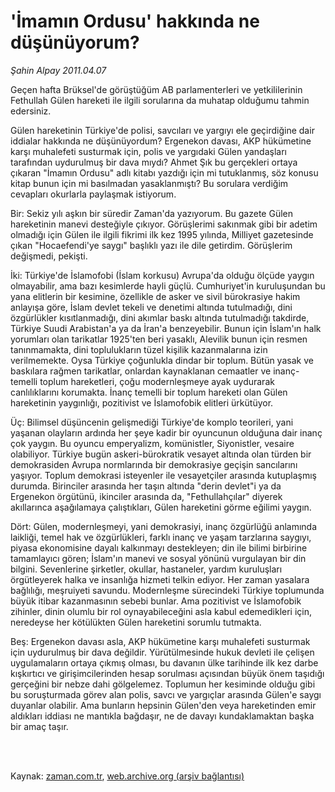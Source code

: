 # 'İmamın Ordusu' hakkında ne düşünüyorum?

*Şahin Alpay 2011.04.07*

<td class="columnist-detail">
<p>Geçen hafta Brüksel'de görüştüğüm AB parlamenterleri ve yetkililerinin Fethullah Gülen hareketi ile ilgili sorularına da muhatap olduğumu tahmin edersiniz.</p>
<p>
<div id="haberMetinDiv">
<p>Gülen hareketinin Türkiye'de polisi, savcıları ve yargıyı ele geçirdiğine dair iddialar hakkında ne düşünüyordum? Ergenekon davası, AKP hükümetine karşı muhalefeti susturmak için, polis ve yargıdaki Gülen yandaşları tarafından uydurulmuş bir dava mıydı? Ahmet Şık bu gerçekleri ortaya çıkaran "İmamın Ordusu" adlı kitabı yazdığı için mi tutuklanmış, söz konusu kitap bunun için mi basılmadan yasaklanmıştı? Bu sorulara verdiğim cevapları okurlarla paylaşmak istiyorum.
<p>Bir: Sekiz yılı aşkın bir süredir Zaman'da yazıyorum. Bu gazete Gülen hareketinin manevi desteğiyle çıkıyor. Görüşlerimi sakınmak gibi bir adetim olmadığı için Gülen ile ilgili fikrimi ilk kez 1995 yılında, Milliyet gazetesinde çıkan "Hocaefendi'ye saygı" başlıklı yazı ile dile getirdim. Görüşlerim değişmedi, pekişti.
<p>İki: Türkiye'de İslamofobi (İslam korkusu) Avrupa'da olduğu ölçüde yaygın olmayabilir, ama bazı kesimlerde hayli güçlü. Cumhuriyet'in kuruluşundan bu yana elitlerin bir kesimine, özellikle de asker ve sivil bürokrasiye hakim anlayışa göre, İslam devlet tekeli ve denetimi altında tutulmadığı, dini özgürlükler kısıtlanmadığı, dini akımlar baskı altında tutulmadığı takdirde, Türkiye Suudi Arabistan'a ya da İran'a benzeyebilir. Bunun için İslam'ın halk yorumları olan tarikatlar 1925'ten beri yasaklı, Alevilik bunun için resmen tanınmamakta, dini toplulukların tüzel kişilik kazanmalarına izin verilmemekte. Oysa Türkiye çoğunlukla dindar bir toplum. Bütün yasak ve baskılara rağmen tarikatlar, onlardan kaynaklanan cemaatler ve inanç-temelli toplum hareketleri, çoğu modernleşmeye ayak uydurarak canlılıklarını korumakta. İnanç temelli bir toplum hareketi olan Gülen hareketinin yaygınlığı, pozitivist ve İslamofobik elitleri ürkütüyor.
<p>Üç: Bilimsel düşüncenin gelişmediği Türkiye'de komplo teorileri, yani yaşanan olayların ardında her şeye kadir bir oyuncunun olduğuna dair inanç çok yaygın. Bu oyuncu emperyalizm, komünistler, Siyonistler, vesaire olabiliyor. Türkiye bugün askeri-bürokratik vesayet altında olan türden bir demokrasiden Avrupa normlarında bir demokrasiye geçişin sancılarını yaşıyor. Toplum demokrasi isteyenler ile vesayetçiler arasında kutuplaşmış durumda. Birinciler arasında her taşın altında "derin devlet"i ya da Ergenekon örgütünü, ikinciler arasında da, "Fethullahçılar" diyerek akıllarınca aşağılamaya çalıştıkları, Gülen hareketini görme eğilimi yaygın.
<p>Dört: Gülen, modernleşmeyi, yani demokrasiyi, inanç özgürlüğü anlamında laikliği, temel hak ve özgürlükleri, farklı inanç ve yaşam tarzlarına saygıyı, piyasa ekonomisine dayalı kalkınmayı destekleyen; din ile bilimi birbirine tamamlayıcı gören; İslam'ın manevi ve sosyal yönünü vurgulayan bir din bilgini. Sevenlerine şirketler, okullar, hastaneler, yardım kuruluşları örgütleyerek halka ve insanlığa hizmeti telkin ediyor. Her zaman yasalara bağlılığı, meşruiyeti savundu. Modernleşme sürecindeki Türkiye toplumunda büyük itibar kazanmasının sebebi bunlar. Ama pozitivist ve İslamofobik zihinler, dinin olumlu bir rol oynayabileceğini asla kabul edemedikleri için, neredeyse her kötülükten Gülen hareketini sorumlu tutmakta.
<p>Beş: Ergenekon davası asla, AKP hükümetine karşı muhalefeti susturmak için uydurulmuş bir dava değildir. Yürütülmesinde hukuk devleti ile çelişen uygulamaların ortaya çıkmış olması, bu davanın ülke tarihinde ilk kez darbe kışkırtıcı ve girişimcilerinden hesap sorulması açısından büyük önem taşıdığı gerçeğini bir nebze dahi gölgelemez. Toplumun her kesiminde olduğu gibi bu soruşturmada görev alan polis, savcı ve yargıçlar arasında Gülen'e saygı duyanlar olabilir. Ama bunların hepsinin Gülen'den veya hareketinden emir aldıkları iddiası ne mantıkla bağdaşır, ne de davayı kundaklamaktan başka bir amaç taşır.</p></p></p></p></p></p></div>
</p>


<p><br>
		 </br></p></td>

Kaynak: [zaman.com.tr](http://zaman.com.tr/yazar.do?yazino=1118233), [web.archive.org (arşiv bağlantısı)](http://web.archive.org/web/20110511090743/http://www.zaman.com.tr:80/yazar.do?yazino=1118233)
